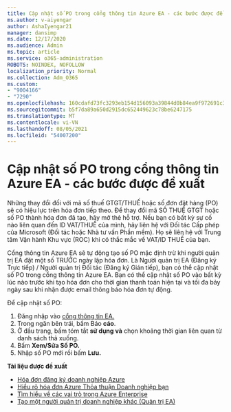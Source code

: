 ```yaml
---
title: Cập nhật số PO trong cổng thông tin Azure EA - các bước được đề xuất
ms.author: v-aiyengar
author: AshaIyengar21
manager: dansimp
ms.date: 12/17/2020
ms.audience: Admin
ms.topic: article
ms.service: o365-administration
ROBOTS: NOINDEX, NOFOLLOW
localization_priority: Normal
ms.collection: Adm_O365
ms.custom:
- "9004166"
- "7290"
ms.openlocfilehash: 160cdafd73fc3293eb154d156093a39844d0b84ea9f972691c3630693d720b38
ms.sourcegitcommit: b5f7da89a650d2915dc652449623c78be6247175
ms.translationtype: MT
ms.contentlocale: vi-VN
ms.lasthandoff: 08/05/2021
ms.locfileid: "54007200"
---
```

# <a name="update-po-number-in-azure-ea-portal---recommended-steps"></a>Cập nhật số PO trong cổng thông tin Azure EA - các bước được đề xuất

Những thay đổi đối với mã số thuế GTGT/THUẾ hoặc số đơn đặt hàng (PO) sẽ có hiệu lực trên hóa đơn tiếp theo. Để thay đổi mã SỐ THUẾ GTGT hoặc số PO thành hóa đơn đã tạo, hãy mở thẻ hỗ trợ. Nếu bạn có bất kỳ sự cố nào liên quan đến ID VAT/THUẾ của mình, hãy liên hệ với Đối tác Cấp phép của Microsoft (Đối tác hoặc Nhà tư vấn Phần mềm). Họ sẽ liên hệ với Trung tâm Vận hành Khu vực (ROC) khi có thắc mắc về VAT/ID THUẾ của bạn. 

Cổng thông tin Azure EA sẽ tự động tạo số PO mặc định trừ khi người quản trị EA đặt một số TRƯỚC ngày lập hóa đơn. Là Người quản trị EA (Đăng ký Trực tiếp) / Người quản trị Đối tác (Đăng ký Gián tiếp), bạn có thể cập nhật số PO trong cổng thông tin Azure EA. Bạn có thể cập nhật số PO vào bất kỳ lúc nào trước khi tạo hóa đơn cho thời gian thanh toán hiện tại và tối đa bảy ngày sau khi nhận được email thông báo hóa đơn tự động.    

Để cập nhật số PO:

1. Đăng nhập vào [cổng thông tin EA.](https://ea.azure.com/)
1. Trong ngăn bên trái, bấm Báo **cáo**.
1. Ở đầu trang, bấm tóm tắt **sử dụng và** chọn khoảng thời gian liên quan từ danh sách thả xuống.
1. Bấm **Xem/Sửa Số PO.**
1. Nhập số PO mới rồi bấm **Lưu.**

**Tài liệu được đề xuất** 

- [Hóa đơn đăng ký doanh nghiệp Azure](https://docs.microsoft.com/azure/billing/billing-ea-portal-enrollment-invoices) 
- [Hiểu rõ hóa đơn Azure Thỏa thuận Doanh nghiệp bạn](https://docs.microsoft.com/azure/billing/billing-understand-your-bill-ea)  
- [Tìm hiểu về các vai trò trong Azure Enterprise](https://docs.microsoft.com/azure/billing/billing-understand-your-bill-ea) 
- [Tạo một người quản trị doanh nghiệp khác (Quản trị EA)](https://docs.microsoft.com/azure/cost-management-billing/manage/ea-portal-administration#create-another-enterprise-administrator) 

